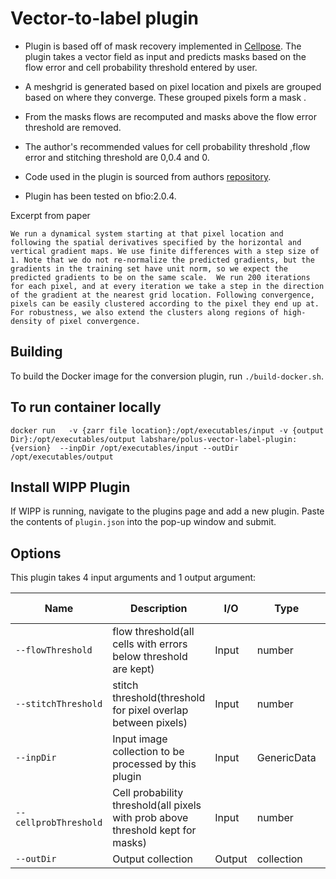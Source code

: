 # Vector-to-label plugin
* Plugin is based off of mask recovery implemented in [Cellpose](https://www.biorxiv.org/content/10.1101/2020.02.02.931238v1). 
The plugin takes a vector field as  input and predicts masks based on the flow error and cell probability threshold entered by user.

* A meshgrid is generated based on pixel location and pixels are grouped based on where they converge. 
These grouped pixels form a mask . 
* From the masks flows are recomputed and masks above the flow error threshold are removed.
  
* The author's recommended values for cell probability threshold ,flow error and stitching threshold are 0,0.4 and 0. 

* Code used in the plugin is sourced from authors [repository](https://github.com/MouseLand/cellpose/tree/master/cellpose).

* Plugin has been tested  on bfio:2.0.4.


Excerpt from paper
  
`We run a dynamical system starting at that pixel location and following the spatial derivatives specified by the horizontal and vertical gradient maps.
We use finite differences with a step size of 1. Note that we do not re-normalize the predicted gradients, but the gradients in the training set have unit norm, so we expect the predicted gradients to be on the same scale. 
We run 200 iterations for each pixel, and at every iteration we take a step in the direction of the gradient at the nearest grid location.
Following convergence, pixels can be easily clustered according to the pixel they end up at. For robustness, we also extend the clusters along regions of high-density of pixel convergence.`


## Building

To build the Docker image for the conversion plugin, run
`./build-docker.sh`.

## To run container locally
  `docker run   -v {zarr file location}:/opt/executables/input -v {output Dir}:/opt/executables/output labshare/polus-vector-label-plugin:{version}  --inpDir /opt/executables/input --outDir /opt/executables/output` 

## Install WIPP Plugin

If WIPP is running, navigate to the plugins page and add a new plugin. Paste the contents of `plugin.json` into the pop-up window and submit.

## Options

This plugin takes 4 input arguments and 1 output argument:

| Name          | Description             | I/O    | Type   | Default values    |   
|---------------|-------------------------|--------|--------|--------|
| `--flowThreshold` | flow threshold(all cells with errors below threshold are kept)| Input | number | 0.8   | 
| `--stitchThreshold` | stitch threshold(threshold for pixel overlap between pixels) | Input | number |   0 | 
| `--inpDir` | Input image collection to be processed by this plugin | Input | GenericData | n/a  | 
| `--cellprobThreshold` | Cell probability threshold(all pixels with prob above threshold kept for masks) | Input | number |   0 | 
| `--outDir` | Output collection | Output | collection | n/a  | 


